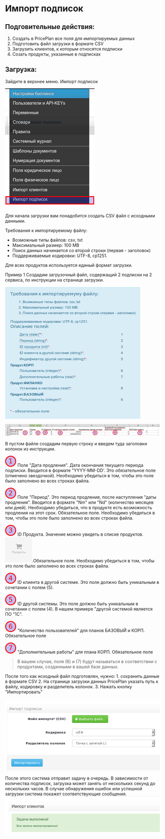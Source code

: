 # Импорт подписок

## Подговительные действия:

1. Cоздать в PricePlan все поля для импортируемых данных
2. Подготовить файл загрузки в формате CSV
3. Загрузить клиентов, к которым относятся подписки
4. Созать продукты, указанные в подписках

## Загрузка:

Зайдите в верхнее меню. Импорт подписок

![](../assets/menu-import-subscriptions.png)

Для начала загрузки вам понадобится создать CSV файл с исходными данными.

Требования к импортируемому файлу:

* Возможные типы файлов: csv, txt
* Максимальный размер: 100 MB
* Поиск данных начинается со второй строки \(первая - заголовок\)
* Поддерживаемые кодировки: UTF-8, cp1251.

Для всех продуктов используется единый формат загрузки.

Пример 1 Создадим загрузочный файл, содержащий 2 подписки на 2 сервиса, по инструкции на странице загрузки.

![](../assets/import-subs-format.png)

![](../assets/import-csv-subs.png)

В пустом файле создадим первую строку и введем туда заголовки колонок из инструкции.

![](../assets/1.png) Поле "Дата продления". Дата окончания текущего периода подписки. Вводится в формате "YYYY-MM-DD'. Это обязательное поле \(отмечено звездочкой\). Необходимо убедиться в том, чтобы это поле было заполнено во всех строках файла.

![](../assets/2.png) Поле "Период". Это период продления, после наступления "даты продления". Вводится в формате "Nm" или "Nd" \(количество месяцев или дней\). Необходимо убедиться, что в продукте есть возможность продления на этот срок. Обязательное поле. Необходимо убедиться в том, чтобы это поле было заполнено во всех строках файла.

![](../assets/3.png) ID Продукта. Значение можно увидеть в списке продуктов.![](../assets/menu-products.png).Обязательное поле. Необходимо убедиться в том, чтобы это поле было заполнено во всех строках файла.

![](../assets/4.png) ID клиента в другой системе. Это поле должно быть уникальным в сочетании с полем \(5\).

![](../assets/5.png) ID другой системы. Это поле должно быть уникальным в сочетании с полем \(4\). В нашем примере "другой системой является ПО "1С".

![](../assets/6.png) "Количество пользователей" для планов БАЗОВЫЙ и КОРП. Обязательное поле

![](../assets/7.png) "Дополнительные работы" для плана КОРП. Обязательное поле

> В вашем случае, поля \(6\) и \(7\) будут называться в соответствии с продуктами, созданными в вашей базе данных.

После того как исходный файл подготовлен, нужно: 1. сохранить данные в формате CSV 2. На странице загрузки данных PricePlan указать путь к файлу, кодировку и разделитель колонок. 3. Нажать кнопку "Импортировать"

![](../assets/import-subs.png)

После этого система отправит задачу в очередь. В зависимости от количества подписок, загрузка может занять от нескольких секунд до нескольких часов. В случае обнаружения ошибок или успешной загрузки система покажет соответствующие сообщения. ![](../assets/import-sucsess-message.png)

